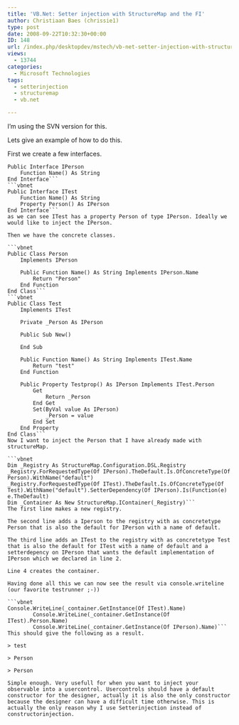 ```yaml
---
title: 'VB.Net: Setter injection with StructureMap and the FI'
author: Christiaan Baes (chrissie1)
type: post
date: 2008-09-22T10:32:30+00:00
ID: 148
url: /index.php/desktopdev/mstech/vb-net-setter-injection-with-structurema/
views:
  - 13744
categories:
  - Microsoft Technologies
tags:
  - setterinjection
  - structuremap
  - vb.net

---
```

I&#8217;m using the SVN version for this.

Lets give an example of how to do this.

First we create a few interfaces.

```vbnet
Public Interface IPerson
    Function Name() As String
End Interface```
```vbnet
Public Interface ITest
    Function Name() As String
    Property Person() As IPerson
End Interface```
as we can see ITest has a property Person of type IPerson. Ideally we would like to inject the IPerson.

Then we have the concrete classes.

```vbnet
Public Class Person
    Implements IPerson

    Public Function Name() As String Implements IPerson.Name
        Return "Person"
    End Function
End Class```
```vbnet
Public Class Test
    Implements ITest

    Private _Person As IPerson

    Public Sub New()

    End Sub

    Public Function Name() As String Implements ITest.Name
        Return "test"
    End Function

    Public Property Testprop() As IPerson Implements ITest.Person
        Get
            Return _Person
        End Get
        Set(ByVal value As IPerson)
            _Person = value
        End Set
    End Property
End Class```
Now I want to inject the Person that I have already made with structureMap.

```vbnet
Dim _Registry As StructureMap.Configuration.DSL.Registry
_Registry.ForRequestedType(Of IPerson).TheDefault.Is.OfConcreteType(Of Person).WithName("default")
_Registry.ForRequestedType(Of ITest).TheDefault.Is.OfConcreteType(Of Test).WithName("default").SetterDependency(Of IPerson).Is(Function(e) e.TheDefault)
Dim _Container As New StructureMap.IContainer(_Registry)```
The first line makes a new registry.
  
The second line adds a Iperson to the registry with as concretetype Person that is also the default for IPerson with a name of default.
  
The third line adds an ITest to the registry with as concretetype Test that is also the default for ITest with a name of default and a setterdepency on IPerson that wants the default implementation of IPerson which we declared in line 2.
  
Line 4 creates the container.

Having done all this we can now see the result via console.writeline (our favorite testrunner ;-))

```vbnet
Console.WriteLine(_container.GetInstance(Of ITest).Name)
        Console.WriteLine(_container.GetInstance(Of ITest).Person.Name)
        Console.WriteLine(_container.GetInstance(Of IPerson).Name)```
This should give the following as a result.

> test
  
> Person
  
> Person

Simple enough. Very usefull for when you want to inject your observable into a usercontrol. Usercontrols should have a default constructor for the designer, actually it is also the only constructor because the designer can have a difficult time otherwise. This is actually the only reason why I use Setterinjection instead of constructorinjection.